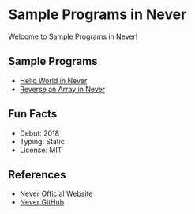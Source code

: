 # Sample Programs in Never

Welcome to Sample Programs in Never!

## Sample Programs

- [Hello World in Never](https://github.com/TheRenegadeCoder/sample-programs/issues/450)
- [Reverse an Array in Never](https://github.com/TheRenegadeCoder/sample-programs/issues/451)

## Fun Facts

- Debut: 2018
- Typing: Static
- License: MIT

## References

- [Never Official Website](https://never-lang.github.io/never/)
- [Never GitHub](https://github.com/never-lang/never/)

